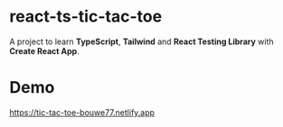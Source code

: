 # react-ts-tic-tac-toe

A project to learn **TypeScript**, **Tailwind** and **React Testing Library** with **Create React App**.

# Demo

https://tic-tac-toe-bouwe77.netlify.app
